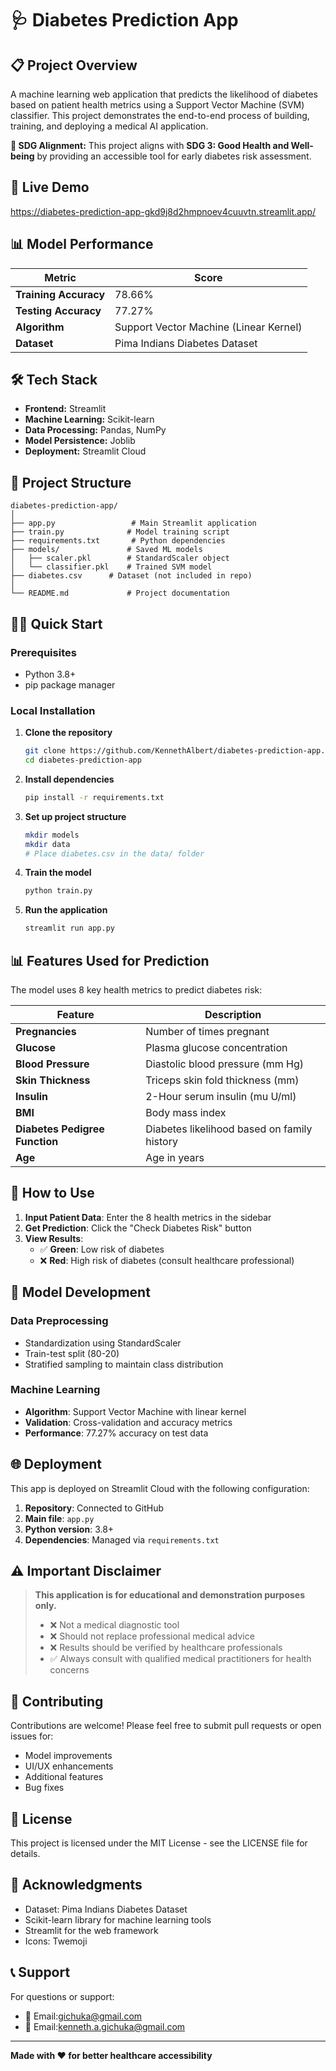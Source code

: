 # 🩺 Diabetes Prediction App

## 📋 Project Overview

A machine learning web application that predicts the likelihood of diabetes based on patient health metrics using a Support Vector Machine (SVM) classifier. This project demonstrates the end-to-end process of building, training, and deploying a medical AI application.

**🎯 SDG Alignment:** This project aligns with **SDG 3: Good Health and Well-being** by providing an accessible tool for early diabetes risk assessment.

## 🚀 Live Demo
https://diabetes-prediction-app-gkd9j8d2hmpnoev4cuuvtn.streamlit.app/
## 📊 Model Performance

| Metric | Score |
|--------|-------|
| **Training Accuracy** | 78.66% |
| **Testing Accuracy** | 77.27% |
| **Algorithm** | Support Vector Machine (Linear Kernel) |
| **Dataset** | Pima Indians Diabetes Dataset |

## 🛠️ Tech Stack

- **Frontend:** Streamlit
- **Machine Learning:** Scikit-learn
- **Data Processing:** Pandas, NumPy
- **Model Persistence:** Joblib
- **Deployment:** Streamlit Cloud

## 📁 Project Structure

```
diabetes-prediction-app/
│
├── app.py                 # Main Streamlit application
├── train.py              # Model training script
├── requirements.txt       # Python dependencies
├── models/               # Saved ML models
│   ├── scaler.pkl        # StandardScaler object
│   └── classifier.pkl    # Trained SVM model
├── diabetes.csv      # Dataset (not included in repo)
│ 
└── README.md             # Project documentation
```

## 🏃‍♂️ Quick Start

### Prerequisites
- Python 3.8+
- pip package manager

### Local Installation

1. **Clone the repository**
   ```bash
   git clone https://github.com/KennethAlbert/diabetes-prediction-app.git
   cd diabetes-prediction-app
   ```

2. **Install dependencies**
   ```bash
   pip install -r requirements.txt
   ```

3. **Set up project structure**
   ```bash
   mkdir models
   mkdir data
   # Place diabetes.csv in the data/ folder
   ```

4. **Train the model**
   ```bash
   python train.py
   ```

5. **Run the application**
   ```bash
   streamlit run app.py
   ```

## 📊 Features Used for Prediction

The model uses 8 key health metrics to predict diabetes risk:

| Feature | Description |
|---------|-------------|
| **Pregnancies** | Number of times pregnant |
| **Glucose** | Plasma glucose concentration |
| **Blood Pressure** | Diastolic blood pressure (mm Hg) |
| **Skin Thickness** | Triceps skin fold thickness (mm) |
| **Insulin** | 2-Hour serum insulin (mu U/ml) |
| **BMI** | Body mass index |
| **Diabetes Pedigree Function** | Diabetes likelihood based on family history |
| **Age** | Age in years |

## 🎯 How to Use

1. **Input Patient Data**: Enter the 8 health metrics in the sidebar
2. **Get Prediction**: Click the "Check Diabetes Risk" button
3. **View Results**: 
   - ✅ **Green**: Low risk of diabetes
   - ❌ **Red**: High risk of diabetes (consult healthcare professional)

## 🔬 Model Development

### Data Preprocessing
- Standardization using StandardScaler
- Train-test split (80-20)
- Stratified sampling to maintain class distribution

### Machine Learning
- **Algorithm**: Support Vector Machine with linear kernel
- **Validation**: Cross-validation and accuracy metrics
- **Performance**: 77.27% accuracy on test data

## 🌐 Deployment

This app is deployed on Streamlit Cloud with the following configuration:

1. **Repository**: Connected to GitHub
2. **Main file**: `app.py`
3. **Python version**: 3.8+
4. **Dependencies**: Managed via `requirements.txt`

## ⚠️ Important Disclaimer

> **This application is for educational and demonstration purposes only.** 
> 
> - ❌ Not a medical diagnostic tool
> - ❌ Should not replace professional medical advice
> - ❌ Results should be verified by healthcare professionals
> - ✅ Always consult with qualified medical practitioners for health concerns

## 🤝 Contributing

Contributions are welcome! Please feel free to submit pull requests or open issues for:

- Model improvements
- UI/UX enhancements
- Additional features
- Bug fixes

## 📝 License

This project is licensed under the MIT License - see the LICENSE file for details.

## 🙏 Acknowledgments

- Dataset: Pima Indians Diabetes Dataset
- Scikit-learn library for machine learning tools
- Streamlit for the web framework
- Icons: Twemoji

## 📞 Support

For questions or support:

- 📧 Email:gichuka@gmail.com
- 📧 Email:kenneth.a.gichuka@gmail.com

---

**Made with ❤️ for better healthcare accessibility**
